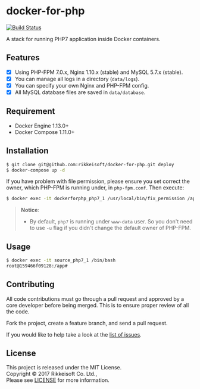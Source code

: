 # docker-for-php

[![Build Status](https://travis-ci.org/rikkeisoft/docker-for-php.svg?branch=master)](https://travis-ci.org/rikkeisoft/docker-for-php)

A stack for running PHP7 application inside Docker containers.

## Features
- [x] Using PHP-FPM 7.0.x, Nginx 1.10.x (stable) and MySQL 5.7.x (stable).
- [x] You can manage all logs in a directory (`data/logs`).
- [x] You can specify your own Nginx and PHP-FPM config.
- [x] All MySQL database files are saved in `data/database`.

## Requirement
- Docker Engine 1.13.0+
- Docker Compose 1.11.0+

## Installation

```bash
$ git clone git@github.com:rikkeisoft/docker-for-php.git deploy
$ docker-compose up -d
```

If you have problem with file permission, please ensure you set correct the owner, which PHP-FPM is running under, in `php-fpm.conf`. Then execute:

```bash
$ docker exec -it dockerforphp_php7_1 /usr/local/bin/fix_permission /app/storage
```

> **Notice**:
> - By default, `php7` is running under `www-data` user. So you don't need to use `-u` flag if you didn't change the default owner of PHP-FPM.

## Usage

```bash
$ docker exec -it source_php7_1 /bin/bash
root@159466f09128:/app#
```

## Contributing
All code contributions must go through a pull request and approved by
a core developer before being merged. This is to ensure proper review of all the code.

Fork the project, create a feature branch, and send a pull request.

If you would like to help take a look at the [list of issues](issues).

## License
This project is released under the MIT License.   
Copyright © 2017 Rikkeisoft Co. Ltd.,   
Please see [LICENSE](LICENSE.md) for more information.
